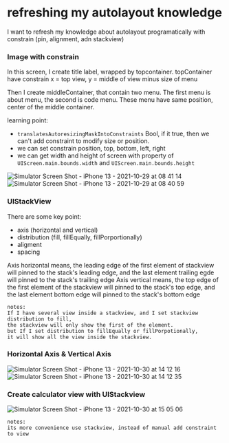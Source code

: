 # refreshing my autolayout knowledge
I want to refresh my knowledge about autolayout programatically with constrain (pin, alignment, adn stackview)

### Image with constrain

In this screen, I create title label, wrapped by topcontainer.
topContainer have constrain x = top view, y = middle of view minus size of menu

Then I create middleContainer, that contain two menu. The first menu is about menu, the second is code menu.
These menu have same position, center of the middle container.

learning point:
- `translatesAutoresizingMaskIntoConstraints` Bool, if it true, then we can't add constraint to modify size or position.
- we can set constrain position, top, bottom, left, right
- we can get width and height of screen with property of `UIScreen.main.bounds.width` and `UIScreen.main.bounds.height`

![Simulator Screen Shot - iPhone 13 - 2021-10-29 at 08 41 14](https://user-images.githubusercontent.com/5819701/139359614-6f2c3cb4-be3e-4e5d-8c56-c3ae0a0c01a9.png) ![Simulator Screen Shot - iPhone 13 - 2021-10-29 at 08 40 59](https://user-images.githubusercontent.com/5819701/139359555-015121c1-f60c-44bf-8c87-2add7c72c519.png)


### UIStackView
There are some key point:
- axis (horizontal and vertical)
- distribution (fill, fillEqually, fillPorportionally)
- aligment
- spacing

Axis horizontal means, the leading edge of the first element of stackview will pinned to the stack's leading edge, and the last element trailing egde will pinned to the stack's trailing edge
Axis vertical means, the top edge of the first element of the stackview will pinned to the stack's top edge, and the last element bottom edge will pinned to the stack's bottom edge

```
notes:
If I have several view inside a stackview, and I set stackview distribution to fill, 
the stackview will only show the first of the element.
but If I set distribution to fillEqually or fillPorpotionally,
it will show all the view inside the stackview.
```

### Horizontal Axis & Vertical Axis

![Simulator Screen Shot - iPhone 13 - 2021-10-30 at 14 12 16](https://user-images.githubusercontent.com/5819701/139524250-77adbc96-9562-4611-8cbe-eaa0139c38e7.png)           ![Simulator Screen Shot - iPhone 13 - 2021-10-30 at 14 12 35](https://user-images.githubusercontent.com/5819701/139524280-54d76859-f27a-4bdb-b736-2336af25da8e.png)



### Create calculator view with UIStackview


![Simulator Screen Shot - iPhone 13 - 2021-10-30 at 15 05 06](https://user-images.githubusercontent.com/5819701/139525383-105e791e-7cff-4030-a4e9-966f06ece41a.png)


```
notes:
its more convenience use stackview, instead of manual add constraint to view
```
